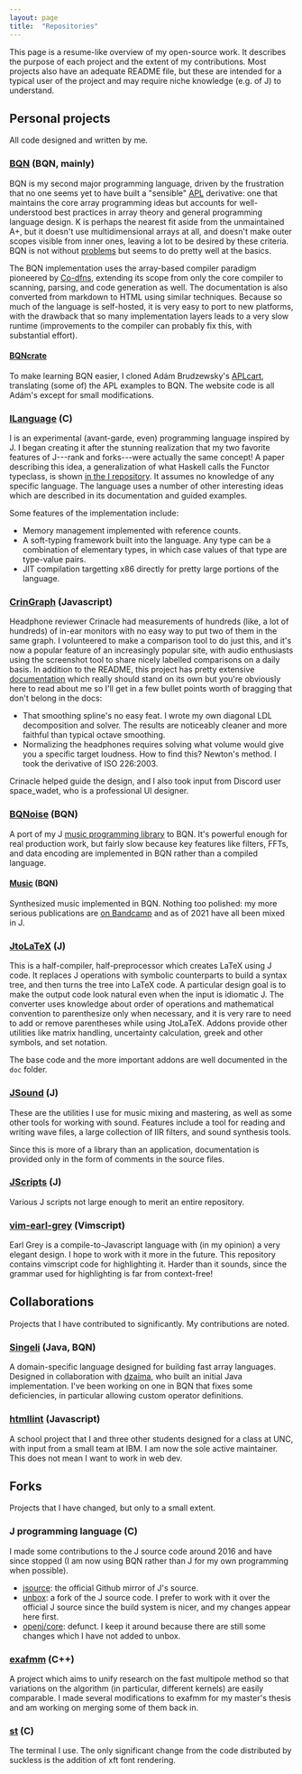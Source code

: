 ```yaml
---
layout: page
title:  "Repositories"
---
```


This page is a resume-like overview of my open-source work. It describes
the purpose of each project and the extent of my contributions. Most
projects also have an adequate README file, but these are intended for a
typical user of the project and may require niche knowledge (e.g. of J)
to understand.

## Personal projects

All code designed and written by me.

### [BQN](https://mlochbaum.github.io/BQN) (BQN, mainly)
BQN is my second major programming language, driven by the frustration
that no one seems yet to have built a "sensible"
[APL](https://en.wikipedia.org/wiki/APL_(programming_language))
derivative: one that maintains the core array programming ideas but
accounts for well-understood best practices in array theory and general
programming language design. K is perhaps the nearest fit aside from the
unmaintained A+, but it doesn't use multidimensional arrays at all, and
doesn't make outer scopes visible from inner ones, leaving a lot to be
desired by these criteria. BQN is not without
[problems](https://mlochbaum.github.io/BQN/commentary/problems.html) but
seems to do pretty well at the basics.

The BQN implementation uses the array-based compiler paradigm pioneered
by [Co-dfns](https://github.com/Co-dfns/Co-dfns), extending its scope
from only the core compiler to scanning, parsing, and code generation as
well. The documentation is also converted from markdown to HTML using
similar techniques. Because so much of the language is self-hosted, it
is very easy to port to new platforms, with the drawback that so many
implementation layers leads to a very slow runtime (improvements to the
compiler can probably fix this, with substantial effort).

#### [BQNcrate](https://mlochbaum.github.io/bqncrate)
To make learning BQN easier, I cloned Adám Brudzewsky's
[APLcart](https://github.com/abrudz/aplcart), translating (some of) the
APL examples to BQN. The website code is all Adám's except for small
modifications.

### [ILanguage](https://github.com/mlochbaum/ILanguage) (C)
I is an experimental (avant-garde, even) programming language inspired by
J. I began creating it after the stunning realization that my two favorite
features of J---rank and forks---were actually the same concept! A paper
describing this idea, a generalization of what Haskell calls the Functor
typeclass, is shown
[in the I repository](https://github.com/mlochbaum/ILanguage/blob/master/doc/BuiltInMapping/BuiltInMapping.pdf).
It assumes no knowledge of any specific language. The language uses a
number of other interesting ideas which are described in its documentation
and guided examples.

Some features of the implementation include:

- Memory management implemented with reference counts.
- A soft-typing framework built into the language. Any type can be a
  combination of elementary types, in which case values of that type are
  type-value pairs.
- JIT compilation targetting x86 directly for pretty large portions of
  the language.

### [CrinGraph](https://github.com/mlochbaum/CrinGraph) (Javascript)
Headphone reviewer Crinacle had measurements of hundreds (like, a lot of
hundreds) of in-ear monitors with no easy way to put two of them in the
same graph. I volunteered to make a comparison tool to do just this, and
it's now a popular feature of an increasingly popular site, with audio
enthusiasts using the screenshot tool to share nicely labelled
comparisons on a daily basis. In addition to the README, this project
has pretty extensive
[documentation](https://github.com/mlochbaum/CrinGraph/blob/master/Documentation.md)
which really should stand on its own but you're obviously here to read
about me so I'll get in a few bullet points worth of bragging that don't
belong in the docs:

- That smoothing spline's no easy feat. I wrote my own diagonal LDL
  decomposition and solver. The results are noticeably cleaner and more
  faithful than typical octave smoothing.
- Normalizing the headphones requires solving what volume would give you
  a specific target loudness. How to find this? Newton's method. I took
  the derivative of ISO 226:2003.

Crinacle helped guide the design, and I also took input from Discord
user space_wadet, who is a professional UI designer.

### [BQNoise](https://github.com/mlochbaum/BQNoise) (BQN)
A port of my J [music programming library](#jsound-j) to BQN. It's
powerful enough for real production work, but fairly slow because key
features like filters, FFTs, and data encoding are implemented in BQN
rather than a compiled language.

#### [Music](https://github.com/mlochbaum/Music) (BQN)
Synthesized music implemented in BQN. Nothing too polished: my more
serious publications are [on Bandcamp](https://lochbaum.bandcamp.com/)
and as of 2021 have all been mixed in J.

### [JtoLaTeX](https://github.com/mlochbaum/JtoLaTeX) (J)
This is a half-compiler, half-preprocessor which creates LaTeX using J
code. It replaces J operations with symbolic counterparts to build a
syntax tree, and then turns the tree into LaTeX code. A particular design
goal is to make the output code look natural even when the input is
idiomatic J. The converter uses knowledge about order of operations and
mathematical convention to parenthesize only when necessary, and it is
very rare to need to add or remove parentheses while using JtoLaTeX.
Addons provide other utilities like matrix handling, uncertainty
calculation, greek and other symbols, and set notation.

The base code and the more important addons are well documented in the
`doc` folder.

### [JSound](https://github.com/mlochbaum/JSound) (J)
These are the utilities I use for music mixing and mastering, as well as
some other tools for working with sound. Features include a tool for
reading and writing wave files, a large collection of IIR filters, and
sound synthesis tools.

Since this is more of a library than an application, documentation is
provided only in the form of comments in the source files.

### [JScripts](https://github.com/mlochbaum/JScripts) (J)
Various J scripts not large enough to merit an entire repository.

### [vim-earl-grey](https://github.com/mlochbaum/vim-earl-grey) (Vimscript)
Earl Grey is a compile-to-Javascript language with (in my opinion) a very
elegant design. I hope to work with it more in the future. This repository
contains vimscript code for highlighting it. Harder than it sounds, since
the grammar used for highlighting is far from context-free!


## Collaborations

Projects that I have contributed to significantly. My contributions are
noted.

### [Singeli](https://github.com/dzaima/singeli) (Java, BQN)
A domain-specific language designed for building fast array languages.
Designed in collaboration with [dzaima](https://github.com/dzaima), who
built an initial Java implementation. I've been working on one in BQN
that fixes some deficiencies, in particular allowing custom operator
definitions.

### [htmllint](https://github.com/htmllint/htmllint) (Javascript)
A school project that I and three other students designed for a class at
UNC, with input from a small team at IBM. I am now the sole active
maintainer. This does not mean I want to work in web dev.


## Forks

Projects that I have changed, but only to a small extent.

### J programming language (C)
I made some contributions to the J source code around 2016 and have
since stopped (I am now using BQN rather than J for my own programming
when possible).

- [jsource](https://github.com/jsoftware/jsource): the official Github
  mirror of J's source.
- [unbox](https://github.com/iocane/unbox): a fork of the J source code.
  I prefer to work with it over the official J source since the build
  system is nicer, and my changes appear here first.
- [openj/core](https://github.com/mlochbaum/core): defunct. I keep it
  around because there are still some changes which I have not added to
  unbox.

### [exafmm](https://github.com/mlochbaum/exafmm) (C++)
A project which aims to unify research on the fast multipole method so
that variations on the algorithm (in particular, different kernels) are
easily comparable. I made several modifications to exafmm for my master's
thesis and am working on merging some of them back in.

### [st](https://github.com/mlochbaum/st) (C)
The terminal I use. The only significant change from the code distributed
by suckless is the addition of xft font rendering.
